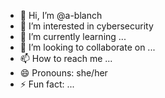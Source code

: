 - 👋 Hi, I’m @a-blanch
- 👀 I’m interested in cybersecurity
- 🌱 I’m currently learning ...
- 💞️ I’m looking to collaborate on ...
- 📫 How to reach me ...
- 😄 Pronouns: she/her
- ⚡ Fun fact: ...

<!---
a-blanch/a-blanch is a ✨ special ✨ repository because its `README.md` (this file) appears on your GitHub profile.
You can click the Preview link to take a look at your changes.
--->
